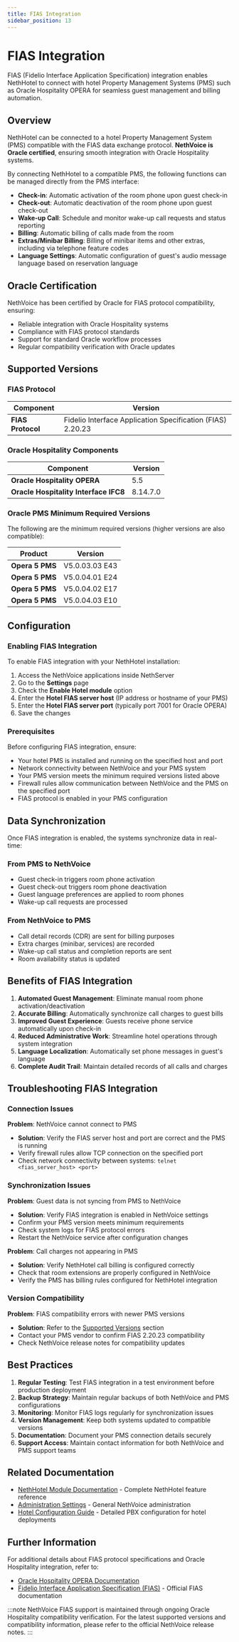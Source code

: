 ```yaml
---
title: FIAS Integration
sidebar_position: 13
---
```


# FIAS Integration

FIAS (Fidelio Interface Application Specification) integration enables NethHotel to connect with hotel Property Management Systems (PMS) such as Oracle Hospitality OPERA for seamless guest management and billing automation.

## Overview

NethHotel can be connected to a hotel Property Management System (PMS) compatible with the FIAS data exchange protocol. **NethVoice is Oracle certified**, ensuring smooth integration with Oracle Hospitality systems.

By connecting NethHotel to a compatible PMS, the following functions can be managed directly from the PMS interface:

- **Check-in**: Automatic activation of the room phone upon guest check-in
- **Check-out**: Automatic deactivation of the room phone upon guest check-out
- **Wake-up Call**: Schedule and monitor wake-up call requests and status reporting
- **Billing**: Automatic billing of calls made from the room
- **Extras/Minibar Billing**: Billing of minibar items and other extras, including via telephone feature codes
- **Language Settings**: Automatic configuration of guest's audio message language based on reservation language

## Oracle Certification

NethVoice has been certified by Oracle for FIAS protocol compatibility, ensuring:

- Reliable integration with Oracle Hospitality systems
- Compliance with FIAS protocol standards
- Support for standard Oracle workflow processes
- Regular compatibility verification with Oracle updates

## Supported Versions

### FIAS Protocol

| Component | Version |
|-----------|---------|
| **FIAS Protocol** | Fidelio Interface Application Specification (FIAS) 2.20.23 |

### Oracle Hospitality Components

| Component | Version |
|-----------|---------|
| **Oracle Hospitality OPERA** | 5.5 |
| **Oracle Hospitality Interface IFC8** | 8.14.7.0 |

### Oracle PMS Minimum Required Versions

The following are the minimum required versions (higher versions are also compatible):

| Product | Version |
|---------|---------|
| **Opera 5 PMS** | V5.0.03.03 E43 |
| **Opera 5 PMS** | V5.0.04.01 E24 |
| **Opera 5 PMS** | V5.0.04.02 E17 |
| **Opera 5 PMS** | V5.0.04.03 E10 |

## Configuration

### Enabling FIAS Integration

To enable FIAS integration with your NethHotel installation:

1. Access the NethVoice applications inside NethServer
2. Go to the **Settings** page
3. Check the **Enable Hotel module** option
4. Enter the **Hotel FIAS server host** (IP address or hostname of your PMS)
5. Enter the **Hotel FIAS server port** (typically port 7001 for Oracle OPERA)
6. Save the changes

### Prerequisites

Before configuring FIAS integration, ensure:

- Your hotel PMS is installed and running on the specified host and port
- Network connectivity between NethVoice and your PMS system
- Your PMS version meets the minimum required versions listed above
- Firewall rules allow communication between NethVoice and the PMS on the specified port
- FIAS protocol is enabled in your PMS configuration

## Data Synchronization

Once FIAS integration is enabled, the systems synchronize data in real-time:

### From PMS to NethVoice

- Guest check-in triggers room phone activation
- Guest check-out triggers room phone deactivation
- Guest language preferences are applied to room phones
- Wake-up call requests are processed

### From NethVoice to PMS

- Call detail records (CDR) are sent for billing purposes
- Extra charges (minibar, services) are recorded
- Wake-up call status and completion reports are sent
- Room availability status is updated

## Benefits of FIAS Integration

1. **Automated Guest Management**: Eliminate manual room phone activation/deactivation
2. **Accurate Billing**: Automatically synchronize call charges to guest bills
3. **Improved Guest Experience**: Guests receive phone service automatically upon check-in
4. **Reduced Administrative Work**: Streamline hotel operations through system integration
5. **Language Localization**: Automatically set phone messages in guest's language
6. **Complete Audit Trail**: Maintain detailed records of all calls and charges

## Troubleshooting FIAS Integration

### Connection Issues

**Problem**: NethVoice cannot connect to PMS
- **Solution**: Verify the FIAS server host and port are correct and the PMS is running
- Verify firewall rules allow TCP connection on the specified port
- Check network connectivity between systems: `telnet <fias_server_host> <port>`

### Synchronization Issues

**Problem**: Guest data is not syncing from PMS to NethVoice
- **Solution**: Verify FIAS integration is enabled in NethVoice settings
- Confirm your PMS version meets minimum requirements
- Check system logs for FIAS protocol errors
- Restart the NethVoice service after configuration changes

**Problem**: Call charges not appearing in PMS
- **Solution**: Verify NethHotel call billing is configured correctly
- Check that room extensions are properly configured in NethVoice
- Verify the PMS has billing rules configured for NethHotel integration

### Version Compatibility

**Problem**: FIAS compatibility errors with newer PMS versions
- **Solution**: Refer to the [Supported Versions](#supported-versions) section
- Contact your PMS vendor to confirm FIAS 2.20.23 compatibility
- Check NethVoice release notes for compatibility updates

## Best Practices

1. **Regular Testing**: Test FIAS integration in a test environment before production deployment
2. **Backup Strategy**: Maintain regular backups of both NethVoice and PMS configurations
3. **Monitoring**: Monitor FIAS logs regularly for synchronization issues
4. **Version Management**: Keep both systems updated to compatible versions
5. **Documentation**: Document your PMS connection details securely
6. **Support Access**: Maintain contact information for both NethVoice and PMS support teams

## Related Documentation

- [NethHotel Module Documentation](./nethhotel.md) - Complete NethHotel feature reference
- [Administration Settings](./administration.md) - General NethVoice administration
- [Hotel Configuration Guide](./nethhotel.md#how-to-configure-the-pbx) - Detailed PBX configuration for hotel deployments

## Further Information

For additional details about FIAS protocol specifications and Oracle Hospitality integration, refer to:

- [Oracle Hospitality OPERA Documentation](https://docs.oracle.com/en/industries/hospitality/opera/)
- [Fidelio Interface Application Specification (FIAS)](https://docs.oracle.com/en/industries/hospitality/opera/) - Official FIAS documentation

:::note
NethVoice FIAS support is maintained through ongoing Oracle Hospitality compatibility verification. For the latest supported versions and compatibility information, please refer to the official NethVoice release notes.
:::
